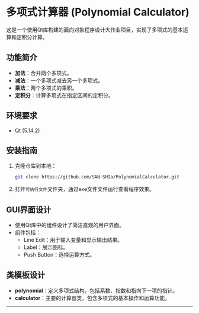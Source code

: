 # 多项式计算器 (Polynomial Calculator)

这是一个使用Qt库构建的面向对象程序设计大作业项目，实现了多项式的基本运算和定积分计算。

## 功能简介

- **加法**：合并两个多项式。
- **减法**：一个多项式减去另一个多项式。
- **乘法**：两个多项式的乘积。
- **定积分**：计算多项式在指定区间的定积分。

## 环境要求

- Qt (5.14.2)

## 安装指南

1. 克隆仓库到本地：

   ```sh
   git clone https://github.com/SAN-SHIa/PolynomialCalculator.git
   ```

2. 打开`可执行文件`文件夹，通过exe文件文件运行查看程序效果。

## GUI界面设计

- 使用Qt库中的组件设计了简洁直观的用户界面。
- 组件包括：
  - Line Edit：用于输入变量和显示输出结果。
  - Label：展示图标。
  - Push Button：选择运算方式。

## 类模板设计

- **polynomial**：定义多项式结构，包括系数、指数和指向下一项的指针。
- **calculator**：主要的计算器类，包含多项式的基本操作和运算功能。

***





